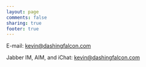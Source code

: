 ```yaml
---
layout: page
comments: false
sharing: true
footer: true
---
```

E-mail: [kevin@dashingfalcon.com][]

Jabber IM, AIM, and iChat: kevin@dashingfalcon.com

  [kevin@dashingfalcon.com]: mailto:kevin@dashingfalcon.com

